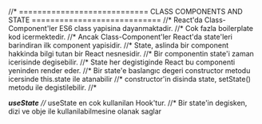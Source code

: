 //* ============================ CLASS COMPONENTS AND STATE ============================
//* React'da Class-Component'ler ES6 class yapisina dayanmaktadir.
//* Cok fazla boilerplate kod icermektedir.
//* Ancak Class-Component'ler React'da state'leri barindiran ilk component yapisidir.
//* State, aslinda bir component hakkinda bilgi tutan bir React nesnesidir.
//* Bir componentin state'i zaman icerisinde degisebilir.
//* State her degistiginde React bu componenti yeninden render eder.
//* Bir state'e baslangıc degeri constructor metodu icersinde this.state ile atanabilir
//* constructor'in disinda state, setState() metodu ile degistilebilir.
//* 

 ******useState*****
//* useState en cok kullanilan Hook'tur.
  //* Bir state'in degisken, dizi ve obje ile kullanilabilmesine olanak saglar